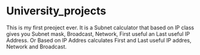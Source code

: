 # University_projects
This is my first preoject ever. It is a Subnet calculator that based on IP class gives you 
Subnet mask, Broadcast, Network, First useful an Last useful IP Address.
Or Based on IP Addres calculates First and Last useful IP addres, Network and Broadcast.
